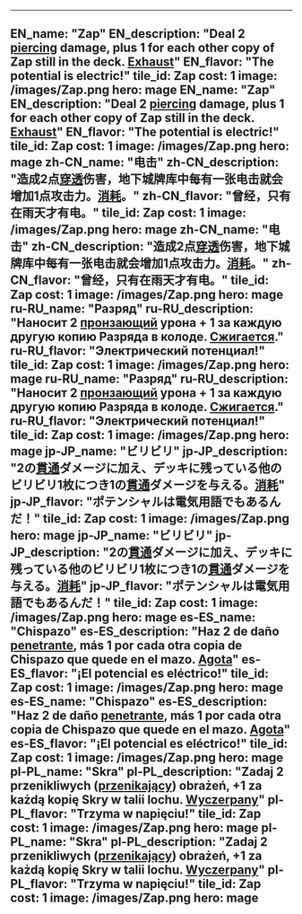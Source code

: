 ---

EN_name: "Zap"
EN_description: "Deal 2 <u>piercing</u> damage, plus 1 for each other copy of Zap still in the deck. <u>Exhaust</u>"
EN_flavor: "The potential is electric!"
tile_id: Zap
cost: 1
image: /images/Zap.png
hero: mage
EN_name: "Zap"
EN_description: "Deal 2 <u>piercing</u> damage, plus 1 for each other copy of Zap still in the deck. <u>Exhaust</u>"
EN_flavor: "The potential is electric!"
tile_id: Zap
cost: 1
image: /images/Zap.png
hero: mage
zh-CN_name: "电击"
zh-CN_description: "造成2点<u>穿透</u>伤害，地下城牌库中每有一张电击就会增加1点攻击力。<u>消耗</u>。"
zh-CN_flavor: "曾经，只有在雨天才有电。"
tile_id: Zap
cost: 1
image: /images/Zap.png
hero: mage
zh-CN_name: "电击"
zh-CN_description: "造成2点<u>穿透</u>伤害，地下城牌库中每有一张电击就会增加1点攻击力。<u>消耗</u>。"
zh-CN_flavor: "曾经，只有在雨天才有电。"
tile_id: Zap
cost: 1
image: /images/Zap.png
hero: mage
ru-RU_name: "Разряд"
ru-RU_description: "Наносит 2 <u>пронзающий</u> урона + 1 за каждую другую копию Разряда в колоде. <u>Сжигается</u>."
ru-RU_flavor: "Электрический потенциал!"
tile_id: Zap
cost: 1
image: /images/Zap.png
hero: mage
ru-RU_name: "Разряд"
ru-RU_description: "Наносит 2 <u>пронзающий</u> урона + 1 за каждую другую копию Разряда в колоде. <u>Сжигается</u>."
ru-RU_flavor: "Электрический потенциал!"
tile_id: Zap
cost: 1
image: /images/Zap.png
hero: mage
jp-JP_name: "ビリビリ"
jp-JP_description: "2の<u>貫通</u>ダメージに加え、デッキに残っている他のビリビリ1枚につき1の<u>貫通</u>ダメージを与える。<u>消耗</u>"
jp-JP_flavor: "ポテンシャルは電気用語でもあるんだ！"
tile_id: Zap
cost: 1
image: /images/Zap.png
hero: mage
jp-JP_name: "ビリビリ"
jp-JP_description: "2の<u>貫通</u>ダメージに加え、デッキに残っている他のビリビリ1枚につき1の<u>貫通</u>ダメージを与える。<u>消耗</u>"
jp-JP_flavor: "ポテンシャルは電気用語でもあるんだ！"
tile_id: Zap
cost: 1
image: /images/Zap.png
hero: mage
es-ES_name: "Chispazo"
es-ES_description: "Haz 2 de daño <u>penetrante</u>, más 1 por cada otra copia de Chispazo que quede en el mazo. <u>Agota</u>"
es-ES_flavor: "¡El potencial es eléctrico!"
tile_id: Zap
cost: 1
image: /images/Zap.png
hero: mage
es-ES_name: "Chispazo"
es-ES_description: "Haz 2 de daño <u>penetrante</u>, más 1 por cada otra copia de Chispazo que quede en el mazo. <u>Agota</u>"
es-ES_flavor: "¡El potencial es eléctrico!"
tile_id: Zap
cost: 1
image: /images/Zap.png
hero: mage
pl-PL_name: "Skra"
pl-PL_description: "Zadaj 2 przenikliwych (<u>przenikający</u>) obrażeń, +1 za każdą kopię Skry w talii lochu. <u>Wyczerpany</u>"
pl-PL_flavor: "Trzyma w napięciu!"
tile_id: Zap
cost: 1
image: /images/Zap.png
hero: mage
pl-PL_name: "Skra"
pl-PL_description: "Zadaj 2 przenikliwych (<u>przenikający</u>) obrażeń, +1 za każdą kopię Skry w talii lochu. <u>Wyczerpany</u>"
pl-PL_flavor: "Trzyma w napięciu!"
tile_id: Zap
cost: 1
image: /images/Zap.png
hero: mage
---
